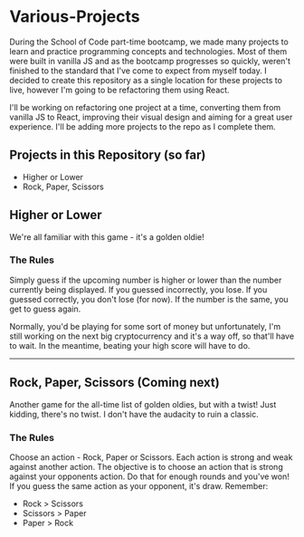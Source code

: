 # Various-Projects

During the School of Code part-time bootcamp, we made many projects to learn and practice programming concepts and technologies. Most of them were built in vanilla JS and as the bootcamp progresses so quickly, weren't finished to the standard that I've come to expect from myself today. I decided to create this repository as a single location for these projects to live, however I'm going to be refactoring them using React.

I'll be working on refactoring one project at a time, converting them from vanilla JS to React, improving their visual design and aiming for a great user experience. I'll be adding more projects to the repo as I complete them.


## Projects in this Repository (so far)

* Higher or Lower
* Rock, Paper, Scissors



## Higher or Lower

We're all familiar with this game - it's a golden oldie! 


### The Rules

Simply guess if the upcoming number is higher or lower than the number currently being displayed. If you guessed incorrectly, you lose. If you guessed correctly, you don't lose (for now). If the number is the same, you get to guess again. 

Normally, you'd be playing for some sort of money but unfortunately, I'm still working on the next big cryptocurrency and it's a way off, so that'll have to wait. In the meantime, beating your high score will have to do.


---

## Rock, Paper, Scissors (Coming next)

Another game for the all-time list of golden oldies, but with a twist! Just kidding, there's no twist. I don't have the audacity to ruin a classic.


### The Rules
Choose an action - Rock, Paper or Scissors. Each action is strong and weak against another action. The objective is to choose an action that is strong against your opponents action. Do that for enough rounds and you've won! If you guess the same action as your opponent, it's  draw. Remember:

* Rock > Scissors
* Scissors > Paper
* Paper > Rock
